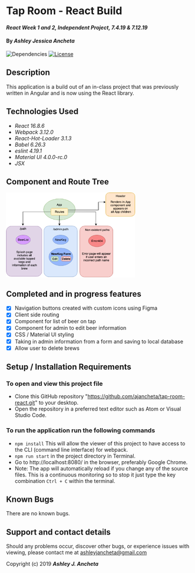 # Tap Room - React Build

#### _React Week 1 and 2, Independent Project, 7.4.19 & 7.12.19_

#### By _**Ashley Jessica Ancheta**_

![Dependencies](https://img.shields.io/badge/dependencies-up%20to%20date-brightgreen.svg)
[![License](https://img.shields.io/badge/license-MIT-blue.svg)](https://opensource.org/licenses/MIT)

## Description

This application is a build out of an in-class project that was previously written in Angular and is now using the React library.

## Technologies Used

  * _React 16.8.6_
  * _Webpack 3.12.0_
  * _React-Hot-Loader 3.1.3_
  * _Babel 6.26.3_
  * _eslint 4.19.1_
  * _Material UI 4.0.0-rc.0_
  * _JSX_

## Component and Route Tree
<p>
<img src="src/assets/img/diagram.png" width="350" height="230">
</p>

## Completed and in progress features

- [x] Navigation buttons created with custom icons using Figma
- [x] Client side routing
- [x] Component for list of beer on tap
- [x] Component for admin to edit beer information
- [x] CSS / Material UI styling
- [x] Taking in admin information from a form and saving to local database 
- [x] Allow user to delete brews

## Setup / Installation Requirements
### To open and view this project file
  * Clone this GitHub repository "https://github.com/ajancheta/tap-room-react.git" to your desktop. 
  * Open the repository in a preferred text editor such as Atom or Visual Studio Code.

  ### To run the application run the following commands
  * `npm install` This will allow the viewer of this project to have access to the CLI (command line interface) for webpack.
  * `npm run start` in the project directory in Terminal. 
  * Go to http://localhost:8080/ in the browser, preferably Google Chrome.
  * Note: The app will automatically reload if you change any of the source files. This is a continuous monitoring so to stop it just type the key combination `Ctrl + C` within the terminal.


## Known Bugs
There are no known bugs.

## Support and contact details
Should any problems occur, discover other bugs, or experience issues with viewing, please contact me at ashleyjancheta@gmail.com

Copyright (c) 2019 **_Ashley J. Ancheta_**